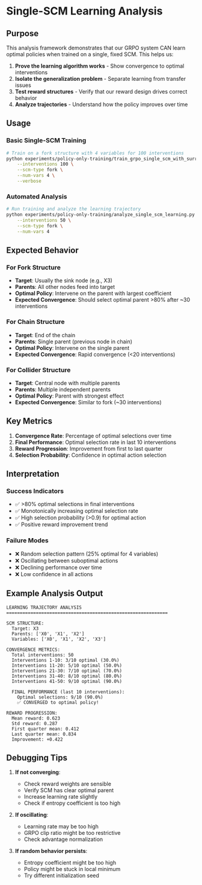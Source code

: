 # Single-SCM Learning Analysis

## Purpose

This analysis framework demonstrates that our GRPO system CAN learn optimal policies when trained on a single, fixed SCM. This helps us:

1. **Prove the learning algorithm works** - Show convergence to optimal interventions
2. **Isolate the generalization problem** - Separate learning from transfer issues
3. **Test reward structures** - Verify that our reward design drives correct behavior
4. **Analyze trajectories** - Understand how the policy improves over time

## Usage

### Basic Single-SCM Training

```bash
# Train on a fork structure with 4 variables for 100 interventions
python experiments/policy-only-training/train_grpo_single_scm_with_surrogate.py \
    --interventions 100 \
    --scm-type fork \
    --num-vars 4 \
    --verbose
```

### Automated Analysis

```bash
# Run training and analyze the learning trajectory
python experiments/policy-only-training/analyze_single_scm_learning.py \
    --interventions 50 \
    --scm-type fork \
    --num-vars 4
```

## Expected Behavior

### For Fork Structure
- **Target**: Usually the sink node (e.g., X3)
- **Parents**: All other nodes feed into target
- **Optimal Policy**: Intervene on the parent with largest coefficient
- **Expected Convergence**: Should select optimal parent >80% after ~30 interventions

### For Chain Structure  
- **Target**: End of the chain
- **Parents**: Single parent (previous node in chain)
- **Optimal Policy**: Intervene on the single parent
- **Expected Convergence**: Rapid convergence (<20 interventions)

### For Collider Structure
- **Target**: Central node with multiple parents
- **Parents**: Multiple independent parents
- **Optimal Policy**: Parent with strongest effect
- **Expected Convergence**: Similar to fork (~30 interventions)

## Key Metrics

1. **Convergence Rate**: Percentage of optimal selections over time
2. **Final Performance**: Optimal selection rate in last 10 interventions
3. **Reward Progression**: Improvement from first to last quarter
4. **Selection Probability**: Confidence in optimal action selection

## Interpretation

### Success Indicators
- ✅ >80% optimal selections in final interventions
- ✅ Monotonically increasing optimal selection rate
- ✅ High selection probability (>0.9) for optimal action
- ✅ Positive reward improvement trend

### Failure Modes
- ❌ Random selection pattern (25% optimal for 4 variables)
- ❌ Oscillating between suboptimal actions
- ❌ Declining performance over time
- ❌ Low confidence in all actions

## Example Analysis Output

```
LEARNING TRAJECTORY ANALYSIS
============================================================

SCM STRUCTURE:
  Target: X3
  Parents: ['X0', 'X1', 'X2']
  Variables: ['X0', 'X1', 'X2', 'X3']

CONVERGENCE METRICS:
  Total interventions: 50
  Interventions 1-10: 3/10 optimal (30.0%)
  Interventions 11-20: 5/10 optimal (50.0%)
  Interventions 21-30: 7/10 optimal (70.0%)
  Interventions 31-40: 8/10 optimal (80.0%)
  Interventions 41-50: 9/10 optimal (90.0%)

  FINAL PERFORMANCE (last 10 interventions):
    Optimal selections: 9/10 (90.0%)
    ✅ CONVERGED to optimal policy!

REWARD PROGRESSION:
  Mean reward: 0.623
  Std reward: 0.287
  First quarter mean: 0.412
  Last quarter mean: 0.834
  Improvement: +0.422
```

## Debugging Tips

1. **If not converging**: 
   - Check reward weights are sensible
   - Verify SCM has clear optimal parent
   - Increase learning rate slightly
   - Check if entropy coefficient is too high

2. **If oscillating**:
   - Learning rate may be too high
   - GRPO clip ratio might be too restrictive
   - Check advantage normalization

3. **If random behavior persists**:
   - Entropy coefficient might be too high
   - Policy might be stuck in local minimum
   - Try different initialization seed